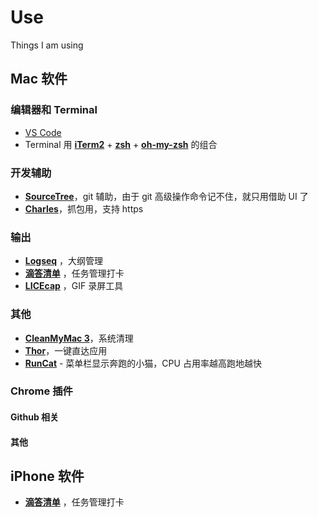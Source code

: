 # Use
Things I am using
## Mac 软件
### 编辑器和 Terminal

- [VS Code](https://code.visualstudio.com/)
- Terminal 用 [**iTerm2**](https://www.iterm2.com/) + [**zsh**](https://en.wikipedia.org/wiki/Z_shell) + [**oh-my-zsh**](https://github.com/robbyrussell/oh-my-zsh) 的组合

### 开发辅助
- [**SourceTree**](https://www.sourcetreeapp.com/)，git 辅助，由于 git 高级操作命令记不住，就只用借助 UI 了
- [**Charles**](https://www.charlesproxy.com/)，抓包用，支持 https

### 输出
- [**Logseq**](https://logseq.com/) ，大纲管理
- [**滴答清单**](https://www.dida365.com/) ，任务管理打卡
- [**LICEcap**](http://www.cockos.com/licecap/) ，GIF 录屏工具

### 其他
- [**CleanMyMac 3**](https://macpaw.com/cleanmymac)，系统清理
- [**Thor**](https://github.com/gbammc/Thor)，一键直达应用
- [**RunCat**](https://itunes.apple.com/nz/app/runcat/id1429033973?mt=12&ref=appinn) - 菜单栏显示奔跑的小猫，CPU 占用率越高跑地越快

### Chrome 插件

#### Github 相关
#### 其他


## iPhone 软件

- [**滴答清单**](https://www.dida365.com/) ，任务管理打卡
